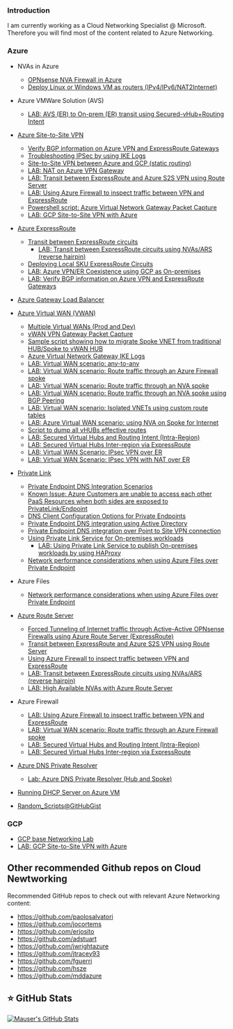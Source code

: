 ### Introduction

I am currently working as a Cloud Networking Specialist @ Microsoft. Therefore you will find most of the content related to Azure Networking.

### Azure

- NVAs in Azure
   - [OPNsense NVA Firewall in Azure](https://github.com/dmauser/opnazure)
   - [Deploy Linux or Windows VM as routers (IPv4/IPv6/NAT2Internet)](https://github.com/dmauser/AzureVM-Router)

- Azure VMWare Solution (AVS)
   - [LAB: AVS (ER) to On-prem (ER) transit using Secured-vHub+Routing Intent](https://github.com/dmauser/azure-vmware-solution)

- [Azure Site-to-Site VPN](https://github.com/dmauser/azure-vpn-s2s)
  - [Verify BGP information on Azure VPN and ExpressRoute Gateways](https://github.com/dmauser/Lab/tree/master/ER-and-VPN-Gateway-BGP-info)
  - [Troubleshooting IPSec by using IKE Logs](https://github.com/dmauser/Lab/tree/master/VPN-gateway-IKE-logs)
  - [Site-to-Site VPN between Azure and GCP (static routing)](https://github.com/dmauser/azure-vpn-s2s-gcp)
  - [LAB: NAT on Azure VPN Gateway](https://github.com/dmauser/azure-vpn-s2s-nat) 
  - [LAB: Transit between ExpressRoute and Azure S2S VPN using Route Server](https://github.com/dmauser/Lab/tree/master/RS-ER-VPN-Gateway-Transit)
  - [LAB: Using Azure Firewall to inspect traffic between VPN and ExpressRoute](https://github.com/dmauser/Lab/tree/master/RS-ER-VPN-Gateway-Transit-AzFW)
  - [Powershell script: Azure Virtual Network Gateway Packet Capture](https://github.com/dmauser/Lab/tree/master/VPN-gateway-packet-capture) 
  - [LAB: GCP Site-to-Site VPN with Azure](https://github.com/dmauser/azure-vpn-s2s-gcp)

- [Azure ExpressRoute](https://github.com/dmauser/azure-expressroute)
  - [Transit between ExpressRoute circuits](https://github.com/dmauser/azure-expressroute/tree/main/er-to-er-transit)
    - [LAB: Transit between ExpressRoute circuits using NVAs/ARS (reverse hairpin)](https://github.com/dmauser/azure-expressroute/tree/main/er-to-er-transit/ars/lab) 
  - [Deploying Local SKU ExpressRoute Circuits](https://github.com/dmauser/Lab/tree/master/ExpressRoute-local)
  - [LAB: Azure VPN/ER Coexistence using GCP as On-premises](https://github.com/dmauser/azure-er-vpn-coexistence)
  - [LAB: Verify BGP information on Azure VPN and ExpressRoute Gateways](https://github.com/dmauser/Lab/tree/master/ER-and-VPN-Gateway-BGP-info)

- [Azure Gateway Load Balancer](https://github.com/dmauser/azure-gateway-lb)

- [Azure Virtual WAN (VWAN)](https://github.com/dmauser/azure-virtualwan)
  - [Multiple Virtual WANs (Prod and Dev)](https://github.com/dmauser/Lab/tree/master/vWAN-split-dev-and-prod-design)
  - [vWAN VPN Gateway Packet Capture](https://github.com/dmauser/Lab/tree/master/vWAN-vpn-gateway-packet-capture)
  - [Sample script showing how to migrate Spoke VNET from traditional HUB/Spoke to vWAN HUB](https://github.com/dmauser/Lab/tree/master/vWAN-spoke-vnet-sample-migration-script)
  - [Azure Virtual Network Gateway IKE Logs](https://github.com/dmauser/Lab/tree/master/VPN-gateway-IKE-logs)
  - [LAB: Virtual WAN scenario: any-to-any](https://github.com/dmauser/azure-virtualwan/tree/main/any-to-any)
  - [LAB: Virtual WAN scenario: Route traffic through an Azure Firewall spoke](https://github.com/dmauser/azure-virtualwan/tree/main/inter-region-azfw)
  - [LAB: Virtual WAN scenario: Route traffic through an NVA spoke](https://github.com/dmauser/azure-virtualwan/tree/main/inter-region-nva)
  - [LAB: Virtual WAN scenario: Route traffic through an NVA spoke using BGP Peering](https://github.com/dmauser/azure-virtualwan/tree/main/inter-region-nvabgp)
  - [LAB: Virtual WAN scenario: Isolated VNETs using custom route tables](https://github.com/dmauser/azure-virtualwan/tree/main/isolate-vnets-custom)
  - [LAB: Azure Virtual WAN scenario: using NVA on Spoke for Internet](https://github.com/dmauser/azure-virtualwan/tree/main/nva-spoke-internet)
  - [Script to dump all vHUBs effective routes](https://github.com/dmauser/azure-virtualwan/tree/main/misc-cheatsheet#script-to-dump-all-vhubs-effective-routes)
  - [LAB: Secured Virtual Hubs and Routing Intent (Intra-Region)](https://github.com/dmauser/azure-virtualwan/tree/main/svh-ri-intra-region)
  - [LAB: Secured Virtual Hubs Inter-region via ExpressRoute](https://github.com/dmauser/azure-virtualwan/tree/main/svh-inter-region-er)
  - [LAB: Virtual WAN Scenario: IPsec VPN over ER](https://github.com/dmauser/azure-virtualwan/tree/main/vpn-over-er)
  - [LAB: Virtual WAN Scenario: IPsec VPN with NAT over ER](https://github.com/dmauser/azure-virtualwan/tree/main/natvpn-over-er)
  
- [Private Link](https://github.com/dmauser/PrivateLink)
   - [Private Endpoint DNS Integration Scenarios](https://github.com/dmauser/PrivateLink/tree/master/DNS-Integration-Scenarios)
   - [Known Issue: Azure Customers are unable to access each other PaaS Resources when both sides are exposed to PrivateLink/Endpoint](https://github.com/dmauser/PrivateLink/tree/master/Issue-Customer-Unable-to-Access-PaaS-AfterPrivateLink)
   - [DNS Client Configuration Options for Private Endpoints](https://github.com/dmauser/PrivateLink/tree/master/DNS-Client-Configuration-Options)
   - [Private Endpoint DNS integration using Active Directory](https://github.com/dmauser/PrivateLink/tree/master/DNS-Scenario-Using-AD)
   - [Private Endpoint DNS integration over Point to Site VPN connection](https://github.com/dmauser/PrivateLink/tree/master/DNS-Integration-P2S)
   - [Using Private Link Service for On-premises workloads](https://github.com/dmauser/PrivateLink/tree/master/PLS-for-Onprem-workloads)
     - [LAB: Using Private Link Service to publish On-premises workloads by using HAProxy](https://github.com/dmauser/Lab/tree/master/PLS-for-onprem-workloads-haproxy)
   - [Network performance considerations when using Azure Files over Private Endpoint](https://github.com/dmauser/azure-files-netperf)

- Azure Files
  - [Network performance considerations when using Azure Files over Private Endpoint](https://github.com/dmauser/azure-files-netperf)
- [Azure Route Server](https://github.com/dmauser/azure-routeserver)
   - [Forced Tunneling of Internet traffic through Active-Active OPNsense Firewalls using Azure Route Server (ExpressRoute)](https://github.com/dmauser/Lab/tree/master/RS-AA-OPNsense-ForceTunnel-ER)
   - [Transit between ExpressRoute and Azure S2S VPN using Route Server](https://github.com/dmauser/Lab/tree/master/RS-ER-VPN-Gateway-Transit)
   - [Using Azure Firewall to inspect traffic between VPN and ExpressRoute](https://github.com/dmauser/Lab/tree/master/RS-ER-VPN-Gateway-Transit-AzFW)
   - [LAB: Transit between ExpressRoute circuits using NVAs/ARS (reverse hairpin)](https://github.com/dmauser/azure-expressroute/tree/main/er-to-er-transit/ars/lab)
   - [LAB: High Available NVAs with Azure Route Server](https://github.com/dmauser/azure-routeserver/tree/main/ars-nhip)

- Azure Firewall
  - [LAB: Using Azure Firewall to inspect traffic between VPN and ExpressRoute](https://github.com/dmauser/Lab/tree/master/RS-ER-VPN-Gateway-Transit-AzFW)
  - [LAB: Virtual WAN scenario: Route traffic through an Azure Firewall spoke](https://github.com/dmauser/azure-virtualwan/tree/main/inter-region-azfw)
  - [LAB: Secured Virtual Hubs and Routing Intent (Intra-Region)](https://github.com/dmauser/azure-virtualwan/tree/main/nva-spoke-internet)
  - [LAB: Secured Virtual Hubs Inter-region via ExpressRoute](https://github.com/dmauser/azure-virtualwan/tree/main/svh-inter-region-er)
  
- [Azure DNS Private Resolver](https://github.com/dmauser/azure-dns-private-resolver)
  - [Lab: Azure DNS Private Resolver (Hub and Spoke)](https://github.com/dmauser/azure-dns-private-resolver/tree/main/adr-lab)

- [Running DHCP Server on Azure VM](https://github.com/dmauser/DHCPServer-On-Azure)

- [Random_Scripts@GitHubGist](https://gist.github.com/dmauser)

### GCP
- [GCP base Networking Lab](https://github.com/dmauser/gcp-network-base-lab)
- [LAB: GCP Site-to-Site VPN with Azure](https://github.com/dmauser/azure-vpn-s2s-gcp)

## Other recommended Github repos on Cloud Newtworking

Recommended GitHub repos to check out with relevant Azure Networking content:

- https://github.com/paolosalvatori
- https://github.com/jocortems
- https://github.com/erjosito
- https://github.com/adstuart
- https://github.com/jwrightazure
- https://github.com/jtracey93
- https://github.com/fguerri
- https://github.com/hsze
- https://github.com/mddazure

<h2>⭐ GitHub Stats</h2>

[![Mauser's GitHub Stats](https://github-readme-stats.vercel.app/api?username=dmauser&show_icons=true)](https://github.com/dmauser)

